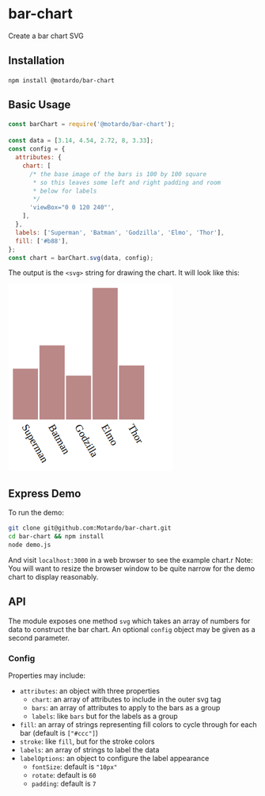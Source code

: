 # bar-chart
Create a bar chart SVG

## Installation
`npm install @motardo/bar-chart`

## Basic Usage
```js
const barChart = require('@motardo/bar-chart');

const data = [3.14, 4.54, 2.72, 8, 3.33];
const config = {
  attributes: {
    chart: [
      /* the base image of the bars is 100 by 100 square
       * so this leaves some left and right padding and room
       * below for labels
       */
      'viewBox="0 0 120 240"',
    ],
  },
  labels: ['Superman', 'Batman', 'Godzilla', 'Elmo', 'Thor'],
  fill: ['#b88'],
};
const chart = barChart.svg(data, config);
```
The output is the `<svg>` string for drawing the chart. It will look like this:

![bar chart](demo.png "demo bar chart")

## Express Demo
To run the demo:
```sh
git clone git@github.com:Motardo/bar-chart.git
cd bar-chart && npm install
node demo.js
```

And visit `localhost:3000` in a web browser to see the example chart.r
Note: You will want to resize the browser window to be quite narrow for the demo chart to display reasonably.

## API
The module exposes one method `svg` which takes an array of numbers for data to
construct the bar chart. An optional `config` object may be given as a second parameter.

### Config
Properties may include:
 - `attributes`: an object with three properties
   * `chart`: an array of attributes to include in the outer svg tag
   * `bars`: an array of attributes to apply to the bars as a group
   * `labels`: like `bars` but for the labels as a group
 - `fill`: an array of strings representing fill colors to cycle through for each bar (default is `["#ccc"]`)
 - `stroke`: like `fill`, but for the stroke colors
 - `labels`: an array of strings to label the data
 - `labelOptions`: an object to configure the label appearance
   * `fontSize`: default is `"10px"`
   * `rotate`: default is `60`
   * `padding`: default is `7`
